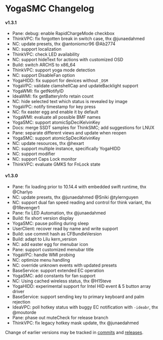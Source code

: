 YogaSMC Changelog
============================

#### v1.3.1
- Pane: debug: enable RapidChargeMode checkbox
- ThinkVPC: fix forgotten break in switch case, thx @junaedahmed
- NC: update presets, thx @antoniomcr96 @Ab2774
- NC: support localization
- ThinkVPC: check LED availability
- NC: support hideText for actions with customized OSD
- Build: switch ARCHS to x86_64
- ThinkVPC: support yoga mode detection
- NC: support DisableFan option
- YogaHIDD: fix support for devices without `_DSM`
- YogaVPC: validate clamshellCap and updateBacklight support
- YogaWMI: fix getNotifyID
- IdeaWMI: fix getBatteryInfo retain count
- NC: hide selected text which status is revealed by image
- YogaVPC: notify timestamp for key press
- NC: fix easter egg and enable it by default
- YogaWMI: evaluate all possible BMF names
- YogaSMC: support atomicSpDeciKelvinKey
- Docs: merge SSDT samples for ThinkSMC; add suggestions for LNUX
- Pane: separate different views and update when reopen
- YogaSMC: support atomicSpDeciKelvinKey
- NC: update resources, thx @hexart
- NC: support multiple instance, specifically YogaHIDD
- NC: support modifier
- NC: support Caps Lock monitor
- ThinkVPC: evaluate GMKS for FnLock state

#### v1.3.0
- Pane: fix loading prior to 10.14.4 with embedded swift runtime, thx @Charlyo
- NC: update presets, thx @junaedahmed @Sniki @tylernguyen
- NC: support dual fan speed reading and control for think variant, thx @1Revenger1
- Pane: fix LED Automation, thx @junaedahmed
- Build: fix short version display
- YogaSMC: pause polling during sleep
- UserClient: recover read by name and write support
- Build: use commit hash as CFBundleVersion
- Build: adapt to Lilu kern_version
- NC: add easter egg for menubar icon
- Pane: support customized menubar title
- YogaVPC: handle WMI probing
- NC: optimize menu handling
- NC: override unknown events with updated presets
- BaseService: support extended EC operation
- YogaSMC: add constants for fan support
- NC: Using cached wireless status, thx @H15teve
- YogaHIDD: experimental support for Intel HID event & 5 button array driver 
- BaseService: support sending key to primary keyboard and palm rejection
- IdeaVPC: poll hotkey status with buggy EC notification with `-ideabr`, thx @moutorde
- Pane: phase out muteCheck for release branch
- ThinkVPC: fix legacy hotkey mask update, thx @junaedahmed

Change of earlier versions may be tracked in [commits](https://github.com/zhen-zen/YogaSMC/commits/master) and [releases](https://github.com/zhen-zen/YogaSMC/releases).
